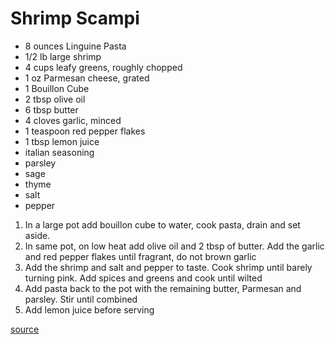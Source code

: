 # Shrimp Scampi

* 8 ounces Linguine Pasta
* 1/2 lb large shrimp
* 4 cups leafy greens, roughly chopped
* 1 oz Parmesan cheese, grated
* 1 Bouillon Cube
* 2 tbsp olive oil
* 6 tbsp butter
* 4 cloves garlic, minced
* 1 teaspoon red pepper flakes
* 1 tbsp lemon juice
* italian seasoning
* parsley
* sage
* thyme
* salt
* pepper

1. In a large pot add bouillon cube to water, cook pasta, drain and set aside.
1. In same pot, on low heat add olive oil and 2 tbsp of butter. Add the garlic and red pepper flakes until fragrant, do not brown garlic
1. Add the shrimp and salt and pepper to taste. Cook shrimp until barely turning pink. Add spices and greens and cook until wilted
1. Add pasta back to the pot with the remaining butter, Parmesan and parsley. Stir until combined
1. Add lemon juice before serving

[source](https://therecipecritic.com/lemon-garlic-parmesan-shrimp-pasta/)
